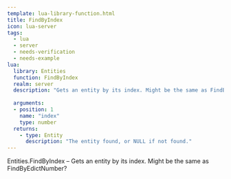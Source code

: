 ```yaml
---
template: lua-library-function.html
title: FindByIndex
icon: lua-server
tags:
  - lua
  - server
  - needs-verification
  - needs-example
lua:
  library: Entities
  function: FindByIndex
  realm: server
  description: "Gets an entity by its index. Might be the same as FindByEdictNumber?"
  
  arguments:
  - position: 1
    name: "index"
    type: number
  returns:
    - type: Entity
      description: "The entity found, or NULL if not found."
---
```


<div class="lua__search__keywords">
Entities.FindByIndex &#x2013; Gets an entity by its index. Might be the same as FindByEdictNumber?
</div>

